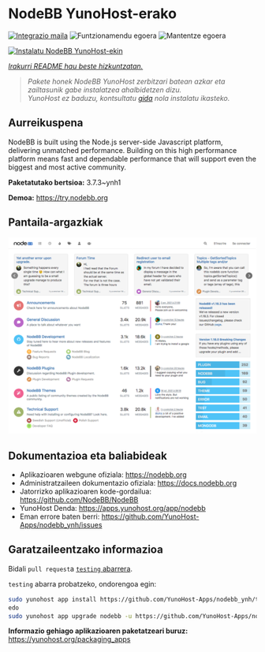 <!--
Ohart ongi: README hau automatikoki sortu da <https://github.com/YunoHost/apps/tree/master/tools/readme_generator>ri esker
EZ editatu eskuz.
-->

# NodeBB YunoHost-erako

[![Integrazio maila](https://dash.yunohost.org/integration/nodebb.svg)](https://dash.yunohost.org/appci/app/nodebb) ![Funtzionamendu egoera](https://ci-apps.yunohost.org/ci/badges/nodebb.status.svg) ![Mantentze egoera](https://ci-apps.yunohost.org/ci/badges/nodebb.maintain.svg)

[![Instalatu NodeBB YunoHost-ekin](https://install-app.yunohost.org/install-with-yunohost.svg)](https://install-app.yunohost.org/?app=nodebb)

*[Irakurri README hau beste hizkuntzatan.](./ALL_README.md)*

> *Pakete honek NodeBB YunoHost zerbitzari batean azkar eta zailtasunik gabe instalatzea ahalbidetzen dizu.*  
> *YunoHost ez baduzu, kontsultatu [gida](https://yunohost.org/install) nola instalatu ikasteko.*

## Aurreikuspena

NodeBB is built using the Node.js server-side Javascript platform, delivering unmatched performance.
Building on this high performance platform means fast and dependable performance that will support even the biggest and most active community.

**Paketatutako bertsioa:** 3.7.3~ynh1

**Demoa:** <https://try.nodebb.org>

## Pantaila-argazkiak

![NodeBB(r)en pantaila-argazkia](./doc/screenshots/screenshot.png)

## Dokumentazioa eta baliabideak

- Aplikazioaren webgune ofiziala: <https://nodebb.org>
- Administratzaileen dokumentazio ofiziala: <https://docs.nodebb.org>
- Jatorrizko aplikazioaren kode-gordailua: <https://github.com/NodeBB/NodeBB>
- YunoHost Denda: <https://apps.yunohost.org/app/nodebb>
- Eman errore baten berri: <https://github.com/YunoHost-Apps/nodebb_ynh/issues>

## Garatzaileentzako informazioa

Bidali `pull request`a [`testing` abarrera](https://github.com/YunoHost-Apps/nodebb_ynh/tree/testing).

`testing` abarra probatzeko, ondorengoa egin:

```bash
sudo yunohost app install https://github.com/YunoHost-Apps/nodebb_ynh/tree/testing --debug
edo
sudo yunohost app upgrade nodebb -u https://github.com/YunoHost-Apps/nodebb_ynh/tree/testing --debug
```

**Informazio gehiago aplikazioaren paketatzeari buruz:** <https://yunohost.org/packaging_apps>

